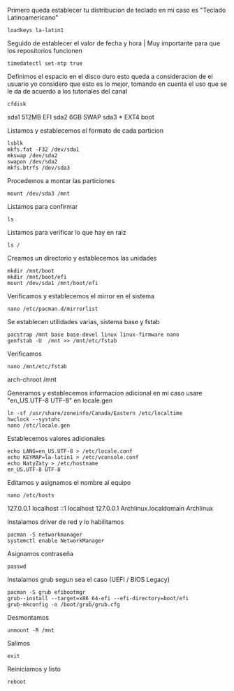 Primero queda establecer tu distribucion de teclado en mi caso es "Teclado Latinoamericano"

```
loadkeys la-latin1
```

Seguido de establecer el valor de fecha y hora | Muy importante para que los repositorios funcionen 
```
timedatectl set-ntp true
```

Definimos el espacio en el disco duro esto queda a consideracion de el usuario yo considero que esto es lo mejor, tomando en cuenta el uso que se le da de acuerdo a los tutoriales del canal
```
cfdisk
```

sda1 512MB EFI
sda2 6GB   SWAP
sda3 *     EXT4 boot

Listamos y establecemos el formato de cada particion 
```
lsblk
mkfs.fat -F32 /dev/sda1
mkswap /dev/sda2
swapon /dev/sda2
mkfs.btrfs /dev/sda3
```

Procedemos a montar las particiones
```
mount /dev/sda3 /mnt
```

Listamos para confirmar
```
ls 
```
Listamos para verificar lo que hay en raiz
```
ls /
```
Creamos un directorio y establecemos las unidades
```
mkdir /mnt/boot
mkdir /mnt/boot/efi
mount /dev/sda1 /mnt/boot/efi
```

Verificamos y establecemos el mirror en el sistema
```
nano /etc/pacman.d/mirrorlist
```

Se establecen utilidades varias, sistema base y fstab
```
pacstrap /mnt base base-devel linux linux-firmware nano
genfstab -U  /mnt >> /mnt/etc/fstab
```

Verificamos
```
nano /mnt/etc/fstab
```


arch-chroot /mnt

Generamos y establecemos informacion adicional en mi caso usare "en_US.UTF-8 UTF-8" en locale.gen
```
ln -sf /usr/share/zoneinfo/Canada/Eastern /etc/localtime
hwclock --systohc
nano /etc/locale.gen        
```              

Establecemos valores adicionales
```                     
echo LANG=en_US.UTF-8 > /etc/locale.conf
echo KEYMAP=la-latin1 > /etc/vconsole.conf
echo NatyZaty > /etc/hostname
en_US.UTF-8 UTF-8
```

Editamos y asignamos el nombre al equipo
```
nano /etc/hosts
```


127.0.0.1            localhost
::1                  localhost
127.0.0.1            Archlinux.localdomain    Archlinux


Instalamos driver de red y lo habilitamos
```
pacman -S networkmanager
systemctl enable NetworkManager
```

Asignamos contraseña
```
passwd
```
Instalamos grub segun sea el caso (UEFI / BIOS Legacy)

``` 
pacman -S grub efibootmgr
grub--install --target=x86_64-efi --efi-directory=boot/efi
grub-mkconfig -o /boot/grub/grub.cfg
```

Desmontamos 
```
unmount -R /mnt
```

Salimos                                        
```
exit
```

Reiniciamos y listo 
```
reboot
```
